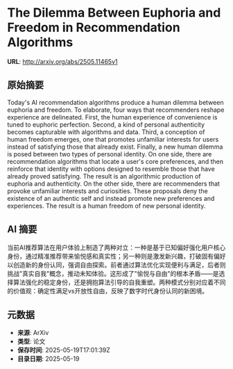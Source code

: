 # The Dilemma Between Euphoria and Freedom in Recommendation Algorithms

**URL**: http://arxiv.org/abs/2505.11465v1

## 原始摘要

Today's AI recommendation algorithms produce a human dilemma between euphoria
and freedom. To elaborate, four ways that recommenders reshape experience are
delineated. First, the human experience of convenience is tuned to euphoric
perfection. Second, a kind of personal authenticity becomes capturable with
algorithms and data. Third, a conception of human freedom emerges, one that
promotes unfamiliar interests for users instead of satisfying those that
already exist. Finally, a new human dilemma is posed between two types of
personal identity. On one side, there are recommendation algorithms that locate
a user's core preferences, and then reinforce that identity with options
designed to resemble those that have already proved satisfying. The result is
an algorithmic production of euphoria and authenticity. On the other side,
there are recommenders that provoke unfamiliar interests and curiosities. These
proposals deny the existence of an authentic self and instead promote new
preferences and experiences. The result is a human freedom of new personal
identity.


## AI 摘要

当前AI推荐算法在用户体验上制造了两种对立：一种是基于已知偏好强化用户核心身份，通过精准推荐带来愉悦感和真实性；另一种则是激发新兴趣，打破固有偏好以创造新的身份认同，强调自由探索。前者通过算法优化实现便利与满足，后者则挑战"真实自我"概念，推动未知体验。这形成了"愉悦与自由"的根本矛盾——是选择算法强化的稳定身份，还是拥抱算法引导的自我重塑。两种模式分别对应着不同的价值观：确定性满足vs开放性自由，反映了数字时代身份认同的新困境。

## 元数据

- **来源**: ArXiv
- **类型**: 论文
- **保存时间**: 2025-05-19T17:01:39Z
- **目录日期**: 2025-05-19
